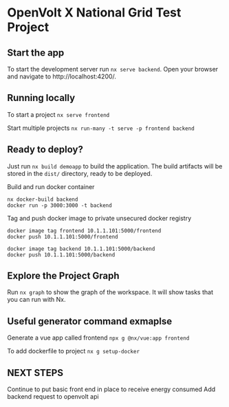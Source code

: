 # OpenVolt X National Grid Test Project

## Start the app

To start the development server run `nx serve backend`. Open your browser and navigate to http://localhost:4200/.

## Running locally

To start a project `nx serve frontend`

Start multiple projects `nx run-many -t serve -p frontend backend`

## Ready to deploy?

Just run `nx build demoapp` to build the application. The build artifacts will be stored in the `dist/` directory, ready to be deployed.

Build and run docker container
```
nx docker-build backend 
docker run -p 3000:3000 -t backend
```

Tag and push docker image to private unsecured docker registry
```
docker image tag frontend 10.1.1.101:5000/frontend
docker push 10.1.1.101:5000/frontend

docker image tag backend 10.1.1.101:5000/backend
docker push 10.1.1.101:5000/backend
```

## Explore the Project Graph
Run `nx graph` to show the graph of the workspace.
It will show tasks that you can run with Nx.

## Useful generator command exmaplse
Generate a vue app called frontend `npx g @nx/vue:app frontend`

To add dockerfile to project `nx g setup-docker`




## NEXT STEPS
Continue to put basic front end in place to receive energy consumed
Add backend request to openvolt api